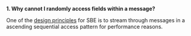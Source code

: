 **1. Why cannot I randomly access fields within a message?**

One of the [design principles](Design-Principles) for SBE is to stream through messages in a ascending sequential access pattern for performance reasons.
